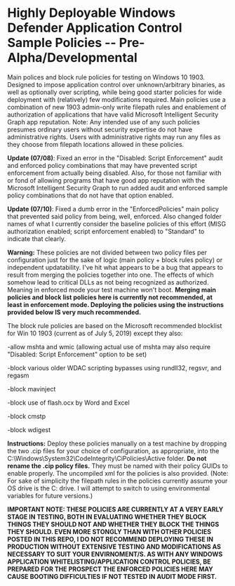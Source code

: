 # Highly Deployable Windows Defender Application Control Sample Policies --  Pre-Alpha/Developmental

Main polices and block rule policies for testing on Windows 10 1903. Designed to impose application control over unknown/arbitrary binaries, as well as optionally over scripting, while being good starter policies for wide deployment with (relatively) few modifications required. Main policies use a combination of new 1903 admin-only write filepath rules and enablement of authorization of applications that have valid Microsoft Intelligent Security Graph app reputation. Note: Any intended use of any such policies presumes ordinary users without security expertise do not have administrative rights. Users with administrative rights may run any files as they choose from filepath locations allowed in these policies.

**Update (07/08)**: Fixed an error in the "Disabled: Script Enforcement" audit and enforced policy combinations that may have prevented script enforcement from actually being disabled. Also, for those not familiar with or fond of allowing programs that have good app reputation with the Microsoft Intelligent Security Graph to run added audit and enforced sample policy combinations that do not have that option enabled.

**Update (07/10)**: Fixed a dumb error in the "EnforcedPolicies" main policy that prevented said policy from being, well, enforced. Also changed folder names of what I currently consider the baseline policies of this effort (MISG authorization enabled; script enforcement enabled) to "Standard" to indicate that clearly. 

**Warning:** These policies are not divided between two policy files per configuration just for the sake of logic (main policy + block rules policy) or independent updatability. I've hit what appears to be a bug that appears to result from merging the policies together into one. The effects of which somehow lead to critical DLLs as not being recognized as authorized. Meaning in enforced mode your test machine won't boot. **Merging main policies and block list policies here is currently not recommended, at least in enforcement mode. Deploying the policies using the instructions provided below IS very much recommended.**  

The block rule policies are based on the Microsoft recommended blocklist for Win 10 1903 (current as of July 5, 2019) except they also:

-allow mshta and wmic
(allowing actual use of mshta may also require "Disabled: Script Enforcement" option to be set)

-block various older WDAC scripting bypasses using rundll32, regsvr, and regasm

-block mavinject

-block use of flash.ocx by Word and Excel

-block cmstp

-block wdigest 

**Instructions:** Deploy these policies manually on a test machine by dropping the two .cip files for your choice of configuration, as appropriate, into the C:\Windows\System32\CodeIntegrity\CiPolicies\Active folder. **Do not rename the .cip policy files.** They must be named with their policy GUIDs to enable properly. The uncompiled xml for the policies is also provided. (Note: For sake of simplicity the filepath rules in the policies currently assume your OS drive is the C: drive. I will attempt to switch to using environmental variables for future versions.) 

**IMPORTANT NOTE: THESE POLICIES ARE CURRENTLY AT A VERY EARLY STAGE IN TESTING, BOTH IN EVALUATING WHETHER THEY BLOCK THINGS THEY SHOULD NOT AND WHETHER THEY BLOCK THE THINGS THEY SHOULD. EVEN MORE STONGLY THAN WITH OTHER POLICIES POSTED IN THIS REPO, I DO NOT RECOMMEND DEPLOYING THESE IN PRODUCTION WITHOUT EXTENSIVE TESTING AND MODIFICATIONS AS NECESSARY TO SUIT YOUR ENVIRNOMENT/S. AS WITH ANY WINDOWS APPLICATION WHITELISTING/APPLICATION CONTROL POLICIES, BE PREPARED FOR THE PROSPECT THE ENFORCED POLICIES HERE MAY CAUSE BOOTING DIFFICULTIES IF NOT TESTED IN AUDIT MODE FIRST.**    
